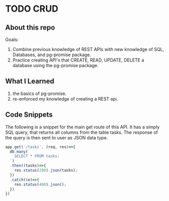 # TODO CRUD

## About this repo
Goals:
1. Combine previous knowledge of REST APIs with new knowledge of SQL, Databases, and pg-promise package.
2. Practice creating API's that CREATE, READ, UPDATE, DELETE a database using the pg-promise package.

## What I Learned
1. the basics of pg-promise.
2. re-enforced my knowledge of creating a REST api.

## Code Snippets
The following is a snippet for the main get route of this API. It has a simply SQL query, that returns all columns from the table tasks. The response of the query is then sent to user as JSON data type.
```js
app.get('/tasks', (req, res)=>{
  db.many(`
    SELECT * FROM tasks;
  `)
  .then((tasks)=>{
    res.status(200).json(tasks);
  })
  .catch((e)=>{
    res.status(400).json();
  })
})
```